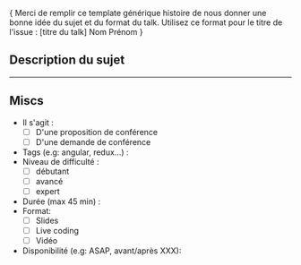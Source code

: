 { Merci de remplir ce template générique histoire de nous donner une bonne idée du sujet et du format du talk. Utilisez ce format pour le titre de l'issue : [titre du talk] Nom Prénom }


## Description du sujet


---

## Miscs

* Il s'agit :
    - [ ] D'une proposition de conférence
    - [ ] D'une demande de conférence
* Tags (e.g: angular, redux...) :
* Niveau de difficulté :
    - [ ] débutant
    - [ ] avancé
    - [ ] expert
* Durée (max 45 min) : 
* Format:
    - [ ] Slides
    - [ ] Live coding
    - [ ] Vidéo
* Disponibilité (e.g: ASAP, avant/après XXX):
